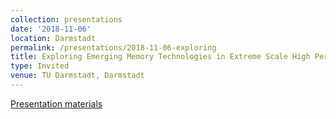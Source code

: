 ```yaml
---
collection: presentations
date: '2018-11-06'
location: Darmstadt
permalink: /presentations/2018-11-06-exploring
title: Exploring Emerging Memory Technologies in Extreme Scale High Performance Computing
type: Invited
venue: TU Darmstadt, Darmstadt
---
```


[Presentation materials](https://www.informatik.tu-darmstadt.de/fb20/aktuelles_fb20/veranstaltungen_fb20/archiv_events_fb20/events_archiv_inf_detailseite_129792.en.jsp)

